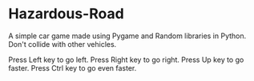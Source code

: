 # Hazardous-Road
A simple car game made using Pygame and Random libraries in Python.
Don't collide with other vehicles.

Press Left key to go left.
Press Right key to go right.
Press Up key to go faster.
Press Ctrl key to go even faster.
